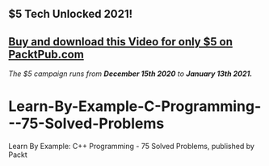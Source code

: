 ## $5 Tech Unlocked 2021!
[Buy and download this Video for only $5 on PacktPub.com](https://www.packtpub.com/product/learn-by-example-c-programming-75-solved-problems-video/9781789137774)
-----
*The $5 campaign         runs from __December 15th 2020__ to __January 13th 2021.__*

# Learn-By-Example-C-Programming---75-Solved-Problems
Learn By Example: C++ Programming - 75 Solved Problems, published by Packt
